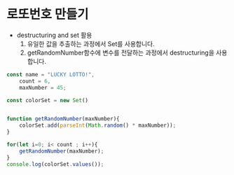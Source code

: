 로또번호 만들기
===
* destructuring and set 활용
    1. 유일한 값을 추출하는 과정에서 Set를 사용합니다.
    2. getRandomNumber함수에 변수를 전달하는 과정에서 destructuring을 사용합니다.
```js
const name = "LUCKY LOTTO!",
    count = 6,
    maxNumber = 45;

const colorSet = new Set()


function getRandomNumber(maxNumber){
    colorSet.add(parseInt(Math.random() * maxNumber));
}

for(let i=0; i< count ; i++){
    getRandomNumber(maxNumber);
}
console.log(colorSet.values());
```